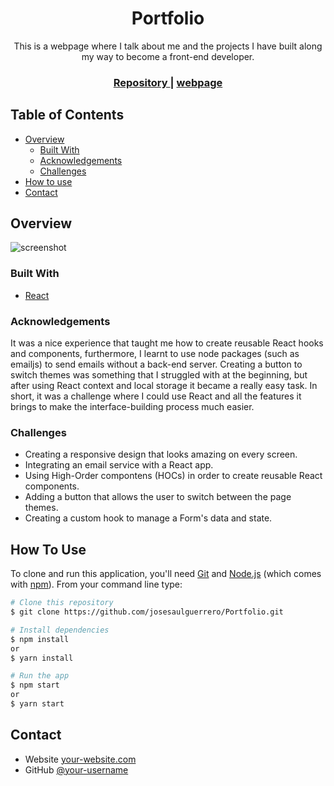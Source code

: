 <h1 align="center">Portfolio</h1>
<div align="center">
   This is a webpage where I talk about me and the projects I have built along my way to become a front-end developer.
</div>

<div align="center">
  <h3>
    <a href="https://github.com/josesaulguerrero/Portfolio">
      Repository
    </a>
    <span> | </span>
    <a href="https://joseguerrero.vercel.app/">
      webpage
    </a>
  </h3>
</div>

<!-- TABLE OF CONTENTS -->

## Table of Contents

-   [Overview](#overview)
    -   [Built With](#built-with)
    -   [Acknowledgements](#acknowledgements)
    -   [Challenges](#challenges)
-   [How to use](#how-to-use)
-   [Contact](#contact)

<!-- OVERVIEW -->

## Overview

![screenshot](https://i.postimg.cc/KvR9kvJ1/Screenshot-from-2021-10-24-09-23-24.png)

### Built With

-   [React](https://reactjs.org/)

### Acknowledgements

It was a nice experience that taught me how to create reusable React hooks and components, furthermore, I learnt to use node packages (such as emailjs) to send emails without a back-end server. Creating a button to switch themes was something that I struggled with at the beginning, but after using React context and local storage it became a really easy task.
In short, it was a challenge where I could use React and all the features it brings to make the interface-building process much easier.

### Challenges

-   Creating a responsive design that looks amazing on every screen.
-   Integrating an email service with a React app.
-   Using High-Order compontens (HOCs) in order to create reusable React components.
-   Adding a button that allows the user to switch between the page themes.
-   Creating a custom hook to manage a Form's data and state.

## How To Use

To clone and run this application, you'll need [Git](https://git-scm.com) and [Node.js](https://nodejs.org/en/download/) (which comes with [npm](http://npmjs.com)). From your command line type:

```bash
# Clone this repository
$ git clone https://github.com/josesaulguerrero/Portfolio.git

# Install dependencies
$ npm install
or
$ yarn install

# Run the app
$ npm start
or
$ yarn start
```

## Contact

-   Website [your-website.com](https://joseguerrero.vercel.app)
-   GitHub [@your-username](https://github.com/josesaulguerrero/Portfolio)
